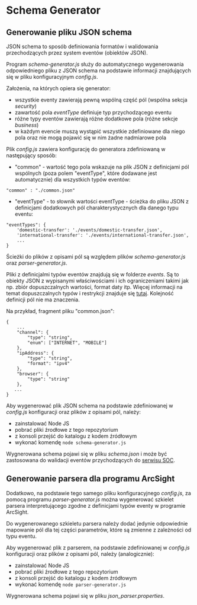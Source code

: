 # Schema Generator


## Generowanie pliku JSON schema

JSON schema to sposób definiowania formatów i walidowania przechodzących przez system eventów (obiektów JSON).

Program *schema-generator.js* służy do automatycznego wygenerowania odpowiedniego pliku z JSON schema na podstawie informacji znajdujących się w pliku konfiguracyjnym *config.js*.

Założenia, na których opiera się generator:
* wszystkie eventy zawierają pewną wspólną część pól (wspólna sekcja *security*)
* zawartość pola *eventType* definiuje typ przychodzącego eventu
* różne typy eventów zawierają różne dodatkowe pola (różne sekcje *business*)
* w każdym evencie muszą wystąpić wszystkie zdefiniowane dla niego pola oraz nie mogą pojawić się w nim żadne nadmiarowe pola

Plik *config.js* zawiera konfigurację do generatora zdefiniowaną w następujący sposób:
* "common" - wartość tego pola wskazuje na plik JSON z definicjami pól wspólnych (poza polem "eventType", które dodawane jest automatycznie) dla wszystkich typów eventów:
```
"common" : "./common.json"
```
* "eventType" - to słownik wartości eventType - ścieżka do pliku JSON z definicjami dodatkowych pól charakterystycznych dla danego typu eventu:
```
"eventTypes": {
    'domestic-transfer': './events/domestic-transfer.json',
    'international-transfer': './events/international-transfer.json',
    ...
}
```

Ścieżki do plików z opisami pól są względem plików *schema-generator.js* oraz *parser-generator.js*. 

Pliki z definicjalmi typów eventów znajdują się w folderze *events*. Są to obiekty JSON z wypisanymi właściwościami i ich ograniczeniami takimi jak np. zbiór dopuszczalnych wartości, format daty itp. Więcej informacji na temat dopuszczalnych typów i restrykcji znajduje się [tutaj](https://cswr.github.io/JsonSchema/spec/basic_types/). Kolejność definicji pól nie ma znaczenia.

Na przykład, fragment pliku "common.json":
```
{
    ...
    "channel": {
        "type": "string",
        "enum": ["INTERNET", "MOBILE"]
    },
    "ipAddress": {
        "type": "string",
        "format": "ipv4"
    },
    "browser": {
        "type": "string"
    },
   ...
}
```

Aby wygenerować plik JSON schema na podstawie zdefiniowanej w *config.js* konfiguracji oraz plików z opisami pól, należy:
* zainstalować Node JS
* pobrać pliki źrodłowe z tego repozytorium
* z konsoli przejść do katalogu z kodem źródłowym
* wykonać komendę ```node schema-generator.js```

Wygnerowana schema pojawi się w pliku *schema.json* i może być zastosowana do walidacji eventów przychodzących do [serwisu SOC](https://github.com/olagontarz/soc-service).



## Generowanie parsera dla programu ArcSight

Dodatkowo, na podstawie tego samego pliku konfiguracyjnego *config.js*, za pomocą programu *parser-generator.js* można wygenerować szkielet parsera interpretującego zgodne z definicjami typów eventy w programie ArcSight. 

Do wygenerowanego szkieletu parsera należy dodać jedynie odpowiednie mapowanie pól dla tej części parametrów, które są zmienne z zależności od typu eventu.


Aby wygenerować plik z parserem, na podstawie zdefiniowanej w *config.js* konfiguracji oraz plików z opisami pól, należy (analogicznie):
* zainstalować Node JS
* pobrać pliki źrodłowe z tego repozytorium
* z konsoli przejść do katalogu z kodem źródłowym
* wykonać komendę ```node parser-generator.js```

Wygnerowana schema pojawi się w pliku *json_parser.properties*.



